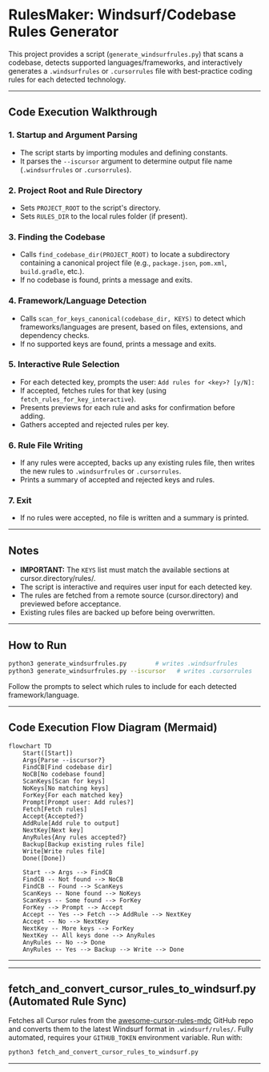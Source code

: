 # RulesMaker: Windsurf/Codebase Rules Generator

This project provides a script (`generate_windsurfrules.py`) that scans a codebase, detects supported languages/frameworks, and interactively generates a `.windsurfrules` or `.cursorrules` file with best-practice coding rules for each detected technology.

---

## Code Execution Walkthrough

### 1. **Startup and Argument Parsing**
- The script starts by importing modules and defining constants.
- It parses the `--iscursor` argument to determine output file name (`.windsurfrules` or `.cursorrules`).

### 2. **Project Root and Rule Directory**
- Sets `PROJECT_ROOT` to the script's directory.
- Sets `RULES_DIR` to the local rules folder (if present).

### 3. **Finding the Codebase**
- Calls `find_codebase_dir(PROJECT_ROOT)` to locate a subdirectory containing a canonical project file (e.g., `package.json`, `pom.xml`, `build.gradle`, etc.).
- If no codebase is found, prints a message and exits.

### 4. **Framework/Language Detection**
- Calls `scan_for_keys_canonical(codebase_dir, KEYS)` to detect which frameworks/languages are present, based on files, extensions, and dependency checks.
- If no supported keys are found, prints a message and exits.

### 5. **Interactive Rule Selection**
- For each detected key, prompts the user: `Add rules for <key>? [y/N]: `
- If accepted, fetches rules for that key (using `fetch_rules_for_key_interactive`).
- Presents previews for each rule and asks for confirmation before adding.
- Gathers accepted and rejected rules per key.

### 6. **Rule File Writing**
- If any rules were accepted, backs up any existing rules file, then writes the new rules to `.windsurfrules` or `.cursorrules`.
- Prints a summary of accepted and rejected keys and rules.

### 7. **Exit**
- If no rules were accepted, no file is written and a summary is printed.

---

## Notes
- **IMPORTANT:** The `KEYS` list must match the available sections at cursor.directory/rules/.
- The script is interactive and requires user input for each detected key.
- The rules are fetched from a remote source (cursor.directory) and previewed before acceptance.
- Existing rules files are backed up before being overwritten.

---

## How to Run

```bash
python3 generate_windsurfrules.py        # writes .windsurfrules
python3 generate_windsurfrules.py --iscursor   # writes .cursorrules
```

Follow the prompts to select which rules to include for each detected framework/language.

---

## Code Execution Flow Diagram (Mermaid)

```mermaid
flowchart TD
    Start([Start])
    Args{Parse --iscursor?}
    FindCB[Find codebase dir]
    NoCB[No codebase found]
    ScanKeys[Scan for keys]
    NoKeys[No matching keys]
    ForKey{For each matched key}
    Prompt[Prompt user: Add rules?]
    Fetch[Fetch rules]
    Accept{Accepted?}
    AddRule[Add rule to output]
    NextKey[Next key]
    AnyRules{Any rules accepted?}
    Backup[Backup existing rules file]
    Write[Write rules file]
    Done([Done])

    Start --> Args --> FindCB
    FindCB -- Not found --> NoCB
    FindCB -- Found --> ScanKeys
    ScanKeys -- None found --> NoKeys
    ScanKeys -- Some found --> ForKey
    ForKey --> Prompt --> Accept
    Accept -- Yes --> Fetch --> AddRule --> NextKey
    Accept -- No --> NextKey
    NextKey -- More keys --> ForKey
    NextKey -- All keys done --> AnyRules
    AnyRules -- No --> Done
    AnyRules -- Yes --> Backup --> Write --> Done
```

---

---

## fetch_and_convert_cursor_rules_to_windsurf.py (Automated Rule Sync)

Fetches all Cursor rules from the [awesome-cursor-rules-mdc](https://github.com/sanjeed5/awesome-cursor-rules-mdc/tree/main/rules-mdc) GitHub repo and converts them to the latest Windsurf format in `.windsurf/rules/`. Fully automated, requires your `GITHUB_TOKEN` environment variable. Run with:

```bash
python3 fetch_and_convert_cursor_rules_to_windsurf.py
```

---

